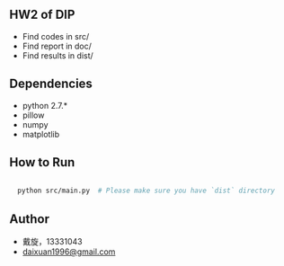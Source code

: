 ## HW2 of DIP

* Find codes in src/
* Find report in doc/
* Find results in dist/


## Dependencies

* python 2.7.*
* pillow
* numpy
* matplotlib

## How to Run

```bash

  python src/main.py  # Please make sure you have `dist` directory

```

## Author

* 戴旋，13331043
* daixuan1996@gmail.com
